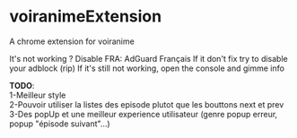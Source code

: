 # voiranimeExtension
A chrome extension for voiranime

It's not working ?
Disable FRA: AdGuard Français 
If it don't fix try to disable your adblock (rip)
If it's still not working, open the console and gimme info

**TODO**:<br/>
1-Meilleur style<br/>
2-Pouvoir utiliser la listes des episode plutot que les bouttons next et prev<br/>
3-Des popUp et une meilleur experience utilisateur (genre popup erreur, popup "épisode suivant"...)<br/>
